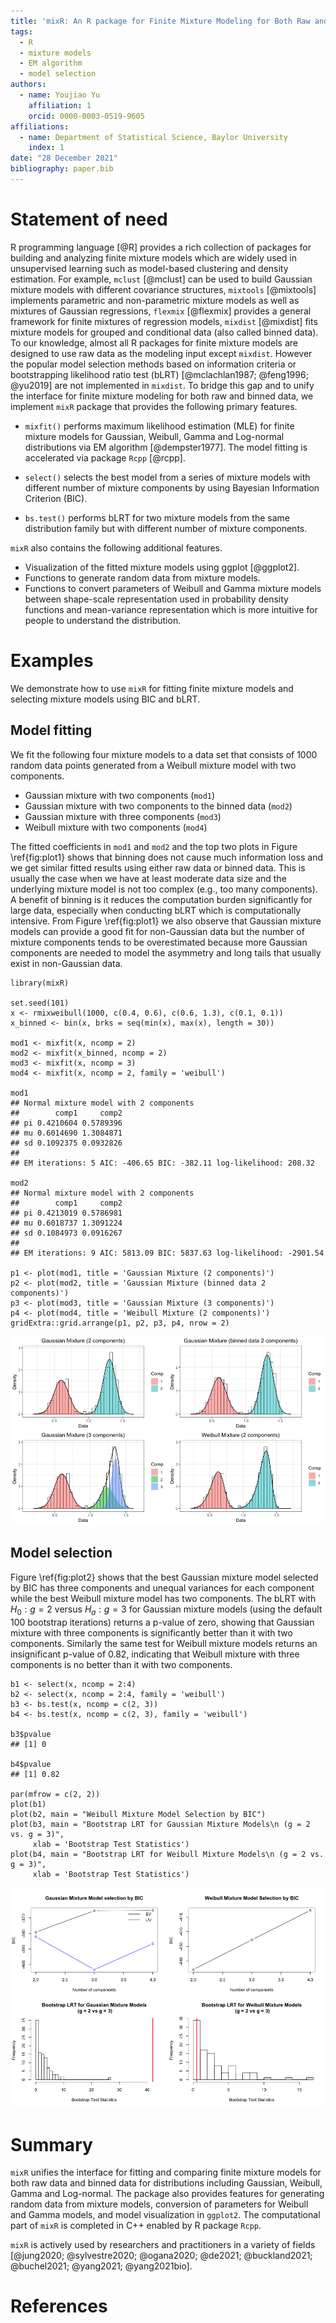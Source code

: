 ```yaml
---
title: 'mixR: An R package for Finite Mixture Modeling for Both Raw and Binned Data'
tags:
  - R
  - mixture models
  - EM algorithm
  - model selection
authors:
  - name: Youjiao Yu
    affiliation: 1
    orcid: 0000-0003-0519-9605
affiliations:
  - name: Department of Statistical Science, Baylor University
    index: 1
date: "28 December 2021"
bibliography: paper.bib
---
```


# Statement of need

R programming language [@R] provides a rich collection of packages for building and analyzing finite mixture models which are widely used in unsupervised learning such as model-based clustering and density estimation. For example, `mclust` [@mclust] can be used to build Gaussian mixture models with different covariance structures, `mixtools` [@mixtools] implements parametric and non-parametric mixture models as well as mixtures of Gaussian regressions, `flexmix` [@flexmix] provides a general framework for finite mixtures of regression models, `mixdist` [@mixdist] fits mixture models for grouped and conditional data (also called binned data). To our knowledge, almost all R packages for finite mixture models are designed to use raw data as the modeling input except `mixdist`. However the popular model selection methods based on information criteria or bootstrapping likelihood ratio test (bLRT) [@mclachlan1987; @feng1996; @yu2019] are not implemented in `mixdist`. To bridge this gap and to unify the interface for finite mixture modeling for both raw and binned data, we implement `mixR` package that provides the following primary features.

-   `mixfit()` performs maximum likelihood estimation (MLE) for finite mixture models for Gaussian, Weibull, Gamma and Log-normal distributions via EM algorithm [@dempster1977]. The model fitting is accelerated via package `Rcpp` [@rcpp].

-   `select()` selects the best model from a series of mixture models with different number of mixture components by using Bayesian Information Criterion (BIC).

-   `bs.test()` performs bLRT for two mixture models from the same distribution family but with different number of mixture components.

`mixR` also contains the following additional features.

-   Visualization of the fitted mixture models using ggplot [@ggplot2].
-   Functions to generate random data from mixture models.
-   Functions to convert parameters of Weibull and Gamma mixture models between shape-scale representation used in probability density functions and mean-variance representation which is more intuitive for people to understand the distribution.

# Examples

We demonstrate how to use `mixR` for fitting finite mixture models and selecting mixture models using BIC and bLRT.

## Model fitting

We fit the following four mixture models to a data set that consists of 1000 random data points generated from a Weibull mixture model with two components.

-   Gaussian mixture with two components (`mod1`)
-   Gaussian mixture with two components to the binned data (`mod2`)
-   Gaussian mixture with three components (`mod3`)
-   Weibull mixture with two components (`mod4`)

The fitted coefficients in `mod1` and `mod2` and the top two plots in Figure \ref{fig:plot1} shows that binning does not cause much information loss and we get similar fitted results using either raw data or binned data. This is usually the case when we have at least moderate data size and the underlying mixture model is not too complex (e.g., too many components). A benefit of binning is it reduces the computation burden significantly for large data, especially when conducting bLRT which is computationally intensive. From Figure \ref{fig:plot1} we also observe that Gaussian mixture models can provide a good fit for non-Gaussian data but the number of mixture components tends to be overestimated because more Gaussian components are needed to model the asymmetry and long tails that usually exist in non-Gaussian data.

```{r}
library(mixR)

set.seed(101)
x <- rmixweibull(1000, c(0.4, 0.6), c(0.6, 1.3), c(0.1, 0.1))
x_binned <- bin(x, brks = seq(min(x), max(x), length = 30))

mod1 <- mixfit(x, ncomp = 2)
mod2 <- mixfit(x_binned, ncomp = 2)
mod3 <- mixfit(x, ncomp = 3)
mod4 <- mixfit(x, ncomp = 2, family = 'weibull')

mod1
## Normal mixture model with 2 components
##        comp1     comp2
## pi 0.4210604 0.5789396
## mu 0.6014690 1.3084871
## sd 0.1092375 0.0932826
## 
## EM iterations: 5 AIC: -406.65 BIC: -382.11 log-likelihood: 208.32

mod2
## Normal mixture model with 2 components
##        comp1     comp2
## pi 0.4213019 0.5786981
## mu 0.6018737 1.3091224
## sd 0.1084973 0.0916267
## 
## EM iterations: 9 AIC: 5813.09 BIC: 5837.63 log-likelihood: -2901.54

p1 <- plot(mod1, title = 'Gaussian Mixture (2 components)')
p2 <- plot(mod2, title = 'Gaussian Mixture (binned data 2 components)')
p3 <- plot(mod3, title = 'Gaussian Mixture (3 components)')
p4 <- plot(mod4, title = 'Weibull Mixture (2 components)')
gridExtra::grid.arrange(p1, p2, p3, p4, nrow = 2)
```

![(top left) the fitted Gaussian mixture with two components; (top right) the fitted Gaussian mixture with two components to the binned data; (bottom left) the fitted Gaussian mixture with three components; (bottom right) the fitted Weibull mixture with two components. \label{fig:plot1}](plot1.png)

## Model selection

Figure \ref{fig:plot2} shows that the best Gaussian mixture model selected by BIC has three components and unequal variances for each component while the best Weibull mixture model has two components. The bLRT with $H_0: g=2$ versus $H_a: g=3$ for Gaussian mixture models (using the default 100 bootstrap iterations) returns a p-value of zero, showing that Gaussian mixture with three components is significantly better than it with two components. Similarly the same test for Weibull mixture models returns an insignificant p-value of 0.82, indicating that Weibull mixture with three components is no better than it with two components.

```{r}
b1 <- select(x, ncomp = 2:4)
b2 <- select(x, ncomp = 2:4, family = 'weibull')
b3 <- bs.test(x, ncomp = c(2, 3))
b4 <- bs.test(x, ncomp = c(2, 3), family = 'weibull')

b3$pvalue
## [1] 0

b4$pvalue
## [1] 0.82

par(mfrow = c(2, 2))
plot(b1)
plot(b2, main = "Weibull Mixture Model Selection by BIC")
plot(b3, main = "Bootstrap LRT for Gaussian Mixture Models\n (g = 2 vs. g = 3)",
     xlab = 'Bootstrap Test Statistics')
plot(b4, main = "Bootstrap LRT for Weibull Mixture Models\n (g = 2 vs. g = 3)",
     xlab = 'Bootstrap Test Statistics')
```

![(top left) Gaussian mixture model selection using BIC (UV stands for unequal variances for each mixture components and EV stands for equal variance); (top right) Weibull mixture model selection using BIC; (bottom left) bLRT with $H_0: g=2$ versus $H_a: g=3$ for Gaussian mixture models; (bottom right) bLRT with $H_0: g=2$ versus $H_a: g=3$ for Weibull mixture models \label{fig:plot2}](plot2.png)

# Summary

`mixR` unifies the interface for fitting and comparing finite mixture models for both raw data and binned data for distributions including Gaussian, Weibull, Gamma and Log-normal. The package also provides features for generating random data from mixture models, conversion of parameters for Weibull and Gamma models, and model visualization in `ggplot2`. The computational part of `mixR` is completed in C++ enabled by R package `Rcpp`.

`mixR` is actively used by researchers and practitioners in a variety of fields [@jung2020; @sylvestre2020; @ogana2020; @de2021; @buckland2021; @buchel2021; @yang2021; @yang2021bio].

# References
